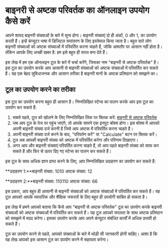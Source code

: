 बाइनरी से अष्टक परिवर्तक का ऑनलाइन उपयोग कैसे करें
==================================================

आपने शायद बाइनरी संख्याओं के बारे में सुना होगा। बाइनरी संख्याएं दो ही अंकों, 0 और 1, का उपयोग करती हैं। इन्हें कंप्यूटर भाषा में डिजिटल रूपांतरण के लिए इस्तेमाल किया जाता है। बहुत सारे लोग बाइनरी संख्याओं को अष्टक संख्याओं में परिवर्तित करना चाहते हैं, जोकि आमतौर पर आसान नहीं होता है। लेकिन आपके लिए अच्छी खबर है: हम इसे बहुत ही सरल बना देते हैं।

इस लेख में हम एक ऑनलाइन टूल के बारे में चर्चा करेंगे, जिसका नाम "बाइनरी से अष्टक परिवर्तक" है। इस टूल का उपयोग करके आप आसानी से बाइनरी संख्याओं को अष्टक संख्याओं में परिवर्तित कर सकते हैं। यह एक बेहद सुविधाजनक और आसान तरीका है बाइनरी मानों के अष्टक प्रतिष्ठान को समझने का।

टूल का उपयोग करने का तरीका
--------------------------

इस टूल का उपयोग करना बहुत ही आसान है। निम्नलिखित स्टेप्स का पालन करके आप इस टूल का उपयोग कर सकते हैं:

1. सबसे पहले, टूल को खोलने के लिए निम्नलिखित लिंक पर क्लिक करें: [बाइनरी से अष्टक परिवर्तक](https://www.onlinecalculatorsfree.com/hi/convert/binary-to-octal.html)
2. जब आप टूल के पेज पर पहुंच जाएंगे, तो आपके सामने एक इनपुट बॉक्स होगा। इस बॉक्स में आपको अपनी बाइनरी संख्या दर्ज करनी है जिसे आप अष्टक में परिवर्तित करना चाहते हैं।
3. अपनी बाइनरी संख्या दर्ज करने के बाद, "परिवर्तन करें" या "Calculate" बटन पर क्लिक करें।
4. टूल अब आपकी बाइनरी संख्या को अष्टक में परिवर्तित करेगा और परिणाम दिखाएगा।
5. अगर आप और बाइनरी संख्याएं परिवर्तित करना चाहते हैं, तो आप पहले बाइनरी संख्या को साफ कर सकते हैं और फिर से ऊपर दिए गए स्टेप्स का पालन कर सकते हैं।

इस टूल के साथ अधिक ज्ञान प्राप्त करने के लिए, आप निम्नलिखित उदाहरण का उपयोग कर सकते हैं:

**उदाहरण 1:**बाइनरी संख्या: 1010 अष्टक संख्या: 12

**उदाहरण 2:**बाइनरी संख्या: 110110 अष्टक संख्या: 66

इस प्रकार, आप बहुत ही आसानी से बाइनरी संख्याओं को अष्टक संख्याओं में परिवर्तित कर सकते हैं। यह टूल आपको आपके व्यापारिक और शैक्षिक जरूरतों के लिए बहुत ही उपयोगी साबित हो सकता है।

इस लेख में हमने आपको बताया कि कैसे आप "बाइनरी से अष्टक परिवर्तक" टूल का उपयोग करके बाइनरी संख्याओं को अष्टक संख्याओं में परिवर्तित कर सकते हैं। यह टूल आपको सरलता के साथ अष्टक प्रतिष्ठान को समझने में मदद करेगा। इसका उपयोग करके आप अपने कंप्यूटर संबंधित कार्यों में अधिक प्रभावी हो सकते हैं।

टूल का उपयोग करने से पहले, आपको संख्याओं के बारे में थोड़ी सी जानकारी होनी चाहिए। आशा है कि यह लेख आपको इस आसान टूल का उपयोग करने में सहायता करेगा।